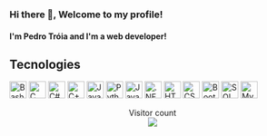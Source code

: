 ### Hi there 👋, Welcome to my profile!
#### I'm Pedro Tróia and I'm a web developer!


## Tecnologies

  <img alt="Bash" height="30em" src="https://github.com/Magueija/XxTroiaxX/blob/main/images/badges/languages%20and%20frameworks/full/bash.svg?raw=true" />
  <img alt="C" height="30em" src="https://github.com/Magueija/XxTroiaxX/blob/main/images/badges/languages%20and%20frameworks/full/c.svg?raw=true" />
  <img alt="C#" height="30em" src="https://github.com/Magueija/XxTroiaxX/blob/main/images/badges/languages%20and%20frameworks/full/c%23.svg?raw=true" />
  <img alt="C++" height="30em" src="https://github.com/Magueija/XxTroiaxX/blob/main/images/badges/languages%20and%20frameworks/full/c%2B%2B.svg?raw=true" />
  <img alt="Java" height="30em" src="https://github.com/Magueija/XxTroiaxX/blob/main/images/badges/languages%20and%20frameworks/full/java_2.svg?raw=true" />
  <img alt="Python" height="30em" src="https://github.com/Magueija/XxTroiaxX/blob/main/images/badges/languages%20and%20frameworks/full/python.svg?raw=true" />
  <!-- <img alt="PHP" height="30em" src="https://github.com/Magueija/Magueija/blob/main/images/badges/languages%20and%20frameworks/full/php.svg?raw=true" /> -->
  <img alt="JavaScript" height="30em" src="https://github.com/Magueija/XxTroiaxX/blob/main/images/badges/languages%20and%20frameworks/full/javascript.svg?raw=true" />
  <img alt=".NET" height="30em" src="https://github.com/Magueija/XxTroiaxX/blob/main/images/badges/languages%20and%20frameworks/full/dot_net.svg?raw=true" />
  <img alt="HTML5" height="30em" src="https://github.com/Magueija/XxTroiaxX/blob/main/images/badges/languages%20and%20frameworks/full/html5.svg?raw=true" />
  <img alt="CSS3" height="30em" src="https://github.com/Magueija/XxTroiaxX/blob/main/images/badges/languages%20and%20frameworks/full/css3.svg?raw=true" />
  <img alt="Bootstrap" height="30em" src="https://github.com/Magueija/XxTroiaxX/blob/main/images/badges/languages%20and%20frameworks/full/bootstrap.svg?raw=true" />
  <img alt="SQL Server" height="30em" src="https://github.com/Magueija/XxTroiaxX/blob/main/images/badges/languages%20and%20frameworks/full/sql_server.svg?raw=true" />
  <img alt="MySQL" height="30em" src="https://github.com/Magueija/XxTroiaxX/blob/main/images/badges/languages%20and%20frameworks/full/mysql.svg?raw=true" />


<p align="center"> 
  Visitor count<br>
  <img src="https://profile-counter.glitch.me/XxTroiaxX/count.svg" />
</p>
